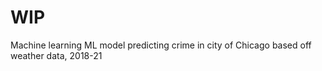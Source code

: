 # WIP

Machine learning ML model predicting crime in city of Chicago based off weather data, 2018-21


